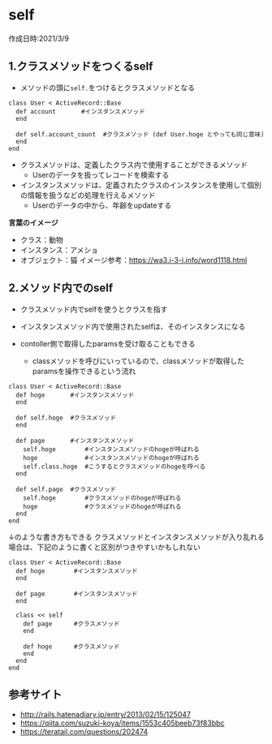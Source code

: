 # self
作成日時:2021/3/9

## 1.クラスメソッドをつくるself
* メソッドの頭に`self.`をつけるとクラスメソッドとなる
```
class User < ActiveRecord::Base
  def account       #インスタンスメソッド
  end

  def self.account_count  #クラスメソッド (def User.hoge とやっても同じ意味)
  end
end
```
* クラスメソッドは、定義したクラス内で使用することができるメソッド
  * Userのデータを扱ってレコードを検索する
* インスタンスメソッドは、定義されたクラスのインスタンスを使用して個別の情報を扱うなどの処理を行えるメソッド
  * Userのデータの中から、年齢をupdateする

**言葉のイメージ**
* クラス：動物
* インスタンス：アメショ
* オブジェクト：猫
イメージ参考：https://wa3.i-3-i.info/word1118.html



## 2.メソッド内でのself
* クラスメソッド内でselfを使うとクラスを指す
* インスタンスメソッド内で使用されたselfは、そのインスタンスになる

* contoller側で取得したparamsを受け取ることもできる
  * classメソッドを呼びにいっているので、classメソッドが取得したparamsを操作できるという流れ
```
class User < ActiveRecord::Base
  def hoge       #インスタンスメソッド
  end

  def self.hoge  #クラスメソッド
  end

  def page       #インスタンスメソッド
    self.hoge        #インスタンスメソッドのhogeが呼ばれる
    hoge             #インスタンスメソッドのhogeが呼ばれる
    self.class.hoge  #こうするとクラスメソッドのhogeを呼べる
  end

  def self.page  #クラスメソッド
    self.hoge        #クラスメソッドのhogeが呼ばれる
    hoge             #クラスメソッドのhogeが呼ばれる
  end
end
```

↓のような書き方もできる
クラスメソッドとインスタンスメソッドが入り乱れる場合は、下記のように書くと区別がつきやすいかもしれない
```
class User < ActiveRecord::Base
  def hoge        #インスタンスメソッド
  end

  def page        #インスタンスメソッド
  end

  class << self
    def page      #クラスメソッド
    end

    def hoge      #クラスメソッド
    end
  end
end
```
## 参考サイト
- http://rails.hatenadiary.jp/entry/2013/02/15/125047
- https://qiita.com/suzuki-koya/items/1553c405beeb73f83bbc
- https://teratail.com/questions/202474